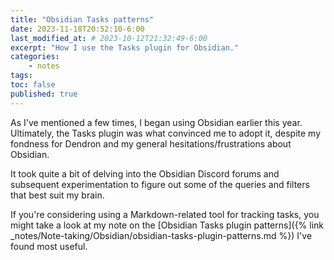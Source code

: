 ```yaml
---
title: "Obsidian Tasks patterns"
date: 2023-11-18T20:52:10-6:00  
last_modified_at: # 2023-10-12T21:32:49-6:00  
excerpt: "How I use the Tasks plugin for Obsidian."  
categories: 
    - notes
tags: 
toc: false
published: true
---
```


As I've mentioned a few times, I began using Obsidian earlier this year. Ultimately, the Tasks plugin was what convinced me to adopt it, despite my fondness for Dendron and my general hesitations/frustrations about Obsidian.  

It took quite a bit of delving into the Obsidian Discord forums and subsequent experimentation to figure out some of the queries and filters that best suit my brain.  

If you're considering using a Markdown-related tool for tracking tasks, you might take a look at my note on the [Obsidian Tasks plugin patterns]({% link _notes/Note-taking/Obsidian/obsidian-tasks-plugin-patterns.md %}) I've found most useful.  